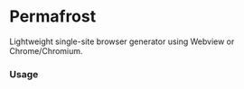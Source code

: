 # Permafrost
Lightweight single-site browser generator using Webview or Chrome/Chromium.

### Usage
